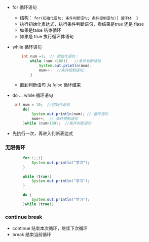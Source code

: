 - for 循环语句

    - 结构： `for(初始化语句; 条件判断语句; 条件控制语句){ 循环体  }`
    - 执行初始化表达式，执行条件判断语句，看结果是true 还是 flase 
    - 如果是false  结束循环
    - 如果是 true  执行循环体语句

- while 循环语句

    ```java
    	int num =1;  // 初始化语句；
    		while (num <100){   //条件判断语句
    			System.out.println(num);
    			num++;  //条件控制语句;
    		}
    ```

    - 直到判断语句  为  false   循环结束

- do ... while 循环语句

```java
	int num = 10;  //初始化语句
		do{
			System.out.println(num); // 循环语句
			num++;  // 条件控制语句
		}while (num<100);  //条件判断语句
```

- 先执行一次，再进入判断表达式

### 无限循环

```java
		for (;;){
			System.out.println("学习");
		}
		
		while (true){
			System.out.println("学习");
		}
		
		do {
			System.out.println("学习");	
		}while (true);
```

### continue break 

- continue 结束本次循环，继续下次循环
- break  结束当前循环
